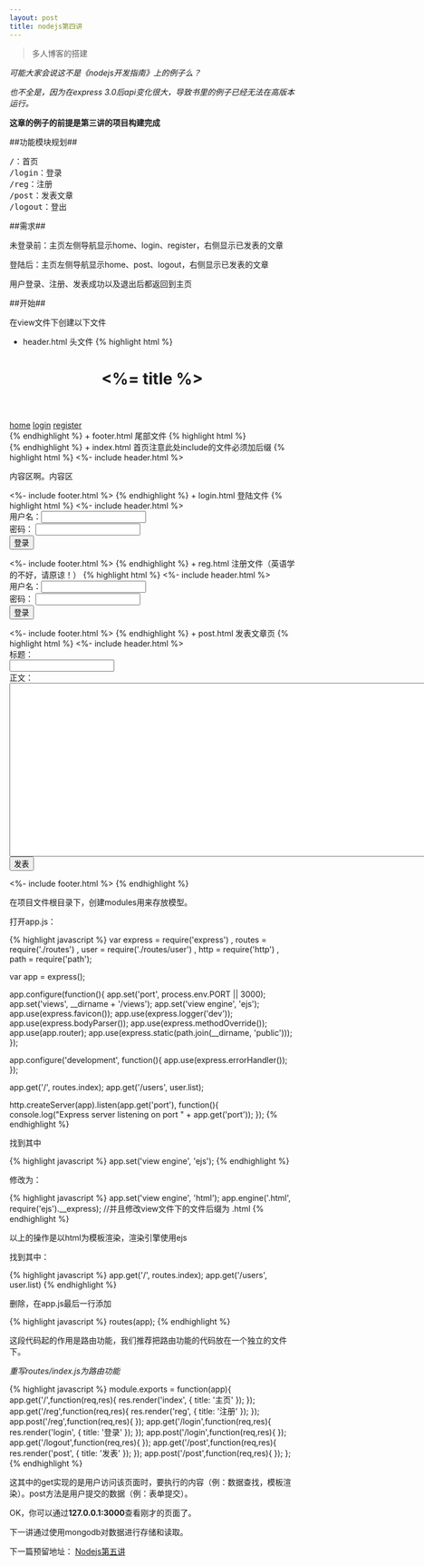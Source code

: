 ```yaml
---
layout: post
title: nodejs第四讲
---
```


> 多人博客的搭建

*可能大家会说这不是《nodejs开发指南》上的例子么？*

*也不全是，因为在express 3.0后api变化很大，导致书里的例子已经无法在高版本运行。*

**这章的例子的前提是第三讲的项目构建完成**

##功能模块规划##

<pre>
/：首页
/login：登录
/reg：注册
/post：发表文章
/logout：登出
</pre>

##需求##

未登录前：主页左侧导航显示home、login、register，右侧显示已发表的文章

登陆后：主页左侧导航显示home、post、logout，右侧显示已发表的文章

用户登录、注册、发表成功以及退出后都返回到主页

##开始##

在view文件下创建以下文件

+ header.html 头文件
{% highlight html %}
<!DOCTYPE html>
  <html>
  <head>
  <meta http-equiv="Content-Type" content="text/html; charset=UTF-8">
  <title><%= title %></title>
  <link rel="stylesheet" href="css/style.css">
  </head>
  <body>

  <header>
  <h1><%= title %></h1>
  </header>

  <nav>
      <span><a title="主页" href="/">home</a></span>
      <span><a title="登录" href="/login">login</a></span>
      <span><a title="注册" href="/reg">register</a></span>
  </nav>
  <article>
{% endhighlight %}
+ footer.html 尾部文件
{% highlight html %}
</article>
  </body>
</html>
{% endhighlight %}
+ index.html 首页注意此处include的文件必须加后缀
{% highlight html %}
<%- include header.html %>
<p>内容区啊。内容区</p>
<%- include footer.html %>
{% endhighlight %}
+ login.html 登陆文件
{% highlight html %}
<%- include header.html %>
<form method="post">
用户名：<input type="text" name="username" /><br />
密码： <input type="password" name="password" /><br />
        <input type="submit" value="登录" />
</form>
<%- include footer.html %>
{% endhighlight %}
+ reg.html 注册文件（英语学的不好，请原谅！）
{% highlight html %}
<%- include header.html %>
<form method="post">
用户名：<input type="text" name="username" /><br />
密码： <input type="password" name="password" /><br />
        <input type="submit" value="登录" />
</form>
<%- include footer.html %>
{% endhighlight %}
+ post.html 发表文章页
{% highlight html %}
<%- include header.html %>
<form method="post">
标题：<br />
<input type="text" name="title" /><br />
正文：<br />
<textarea name="post" rows="20" cols="120"></textarea><br />
<input type="submit" value="发表" />
</form>
<%- include footer.html %>
{% endhighlight %}

在项目文件根目录下，创建modules用来存放模型。

打开app.js：

{% highlight javascript %}
var express = require('express')
  , routes = require('./routes')
  , user = require('./routes/user')
  , http = require('http')
  , path = require('path');

var app = express();

app.configure(function(){
  app.set('port', process.env.PORT || 3000);
  app.set('views', __dirname + '/views');
  app.set('view engine', 'ejs');
  app.use(express.favicon());
  app.use(express.logger('dev'));
  app.use(express.bodyParser());
  app.use(express.methodOverride());
  app.use(app.router);
  app.use(express.static(path.join(__dirname, 'public')));
});

app.configure('development', function(){
  app.use(express.errorHandler());
});

app.get('/', routes.index);
app.get('/users', user.list);

http.createServer(app).listen(app.get('port'), function(){
  console.log("Express server listening on port " + app.get('port'));
});
{% endhighlight %}

找到其中

{% highlight javascript %}
app.set('view engine', 'ejs');
{% endhighlight %}

修改为：

{% highlight javascript %}
app.set('view engine', 'html');
app.engine('.html', require('ejs').__express);
//并且修改view文件下的文件后缀为 .html
{% endhighlight %}

以上的操作是以html为模板渲染，渲染引擎使用ejs

找到其中：

{% highlight javascript %}
app.get('/', routes.index);
app.get('/users', user.list)
{% endhighlight %}

删除，在app.js最后一行添加

{% highlight javascript %}
routes(app);
{% endhighlight %}

这段代码起的作用是路由功能，我们推荐把路由功能的代码放在一个独立的文件下。

*重写routes/index.js为路由功能*

{% highlight javascript %}
module.exports = function(app){
    app.get('/',function(req,res){
        res.render('index', {
            title: '主页'
        });
    });
    app.get('/reg',function(req,res){
        res.render('reg', {
         title: '注册'
        });
    });
    app.post('/reg',function(req,res){
    });
    app.get('/login',function(req,res){
        res.render('login', {
            title: '登录'
        });
    });
    app.post('/login',function(req,res){
    });
    app.get('/logout',function(req,res){
    });
    app.get('/post',function(req,res){
        res.render('post', {
            title: '发表'
        });
    });
    app.post('/post',function(req,res){
    });
};
{% endhighlight %}

这其中的get实现的是用户访问该页面时，要执行的内容（例：数据查找，模板渲染）。post方法是用户提交的数据（例：表单提交）。

OK，你可以通过**127.0.0.1:3000**查看刚才的页面了。

下一讲通过使用mongodb对数据进行存储和读取。

下一篇预留地址：
[Nodejs第五讲](http://liuqing.pw/2013/05/16/nodejs-05.html)
